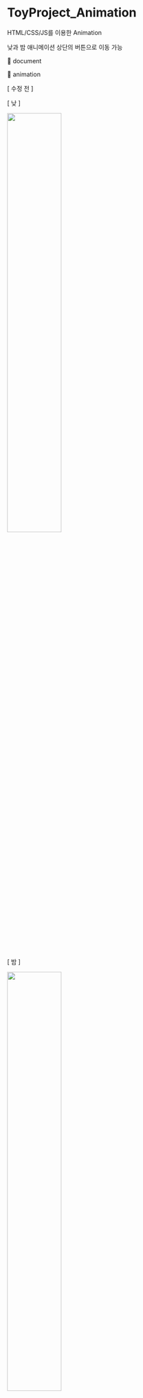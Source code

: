 # ToyProject_Animation

HTML/CSS/JS를 이용한 Animation

낮과 밤 애니메이션
상단의 버튼으로 이동 가능


:pushpin: document


:pushpin: animation

[ 수정 전 ]

[ 낮 ]


<img width="50%" src="https://user-images.githubusercontent.com/71424881/208245703-8b0aa1bb-fa53-4e6a-9ea8-a6fb431e9797.gif"/>


[ 밤 ]


<img width="50%" src="https://user-images.githubusercontent.com/71424881/208245707-7bdbeecc-6f29-48b1-b2a3-2d75a5fd37b4.gif"/>

---
[ 수정 후 ]


:pushpin: 버튼 클릭 시 애니메이션 버벅거림 해결

<img width="60%" src="https://github.com/OhHyeonJu0415/ToyProject/assets/71424881/5623ab63-071c-4ecb-85ea-073bf7859ba0"/>
